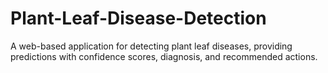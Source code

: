 # Plant-Leaf-Disease-Detection
A web-based application for detecting plant leaf diseases, providing predictions with confidence scores, diagnosis, and recommended actions.

